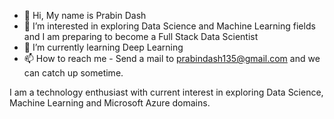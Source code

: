 - 👋 Hi, My name is Prabin Dash
- 👀 I’m interested in exploring Data Science and Machine Learning fields and I am preparing to become a Full Stack Data Scientist
- 🌱 I’m currently learning Deep Learning
- 📫 How to reach me - Send a mail to prabindash135@gmail.com and we can catch up sometime.

I am a technology enthusiast with current interest in exploring Data Science, Machine Learning and Microsoft Azure domains.
